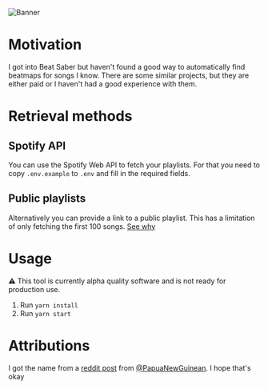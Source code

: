 ![Banner](https://socialify.git.ci/D3SOX/beat-piper/image?description=1&font=Inter&forks=1&issues=1&language=1&name=1&owner=1&pattern=Floating%20Cogs&pulls=1&stargazers=1&theme=Dark)

# Motivation
I got into Beat Saber but haven't found a good way to automatically find beatmaps for songs I know. There are some similar projects, but they are either paid or I haven't had a good experience with them. 

# Retrieval methods
## Spotify API
You can use the Spotify Web API to fetch your playlists.
For that you need to copy `.env.example` to `.env` and fill in the required fields.

## Public playlists
Alternatively you can provide a link to a public playlist.
This has a limitation of only fetching the first 100 songs. [See why](https://github.com/microlinkhq/spotify-url-info/issues/69#issuecomment-802364053)

# Usage
⚠️ This tool is currently alpha quality software and is not ready for production use.

1. Run `yarn install`
2. Run `yarn start`

# Attributions

I got the name from a [reddit post](https://www.reddit.com/r/beatsaber/comments/hneox9/comment/fxbynuq) from [@PapuaNewGuinean](https://www.reddit.com/user/PapuaNewGuinean). I hope that's okay
